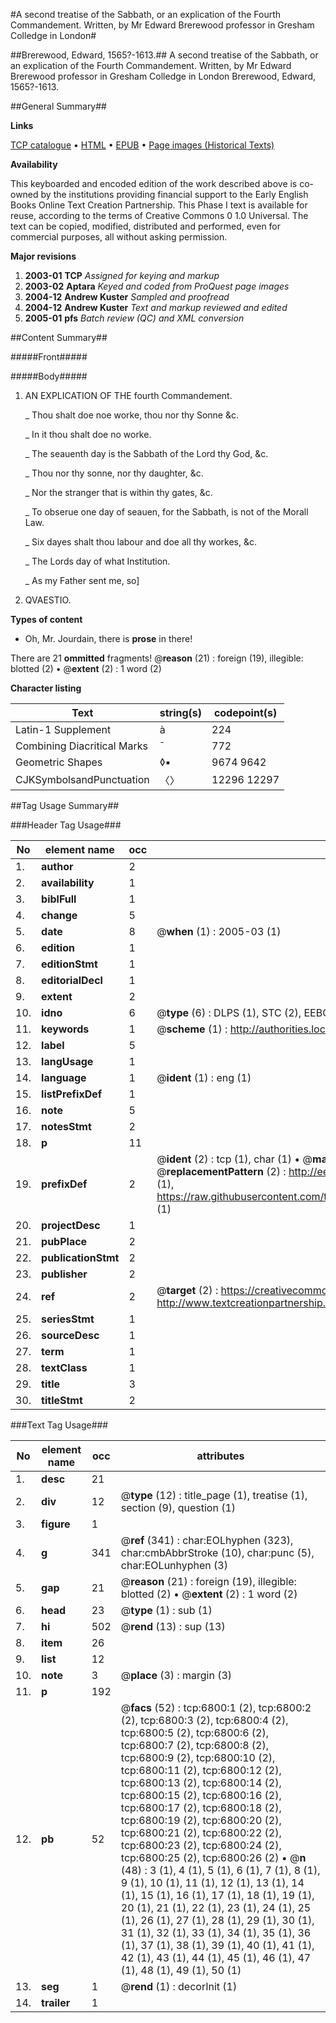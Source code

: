 #A second treatise of the Sabbath, or an explication of the Fourth Commandement. Written, by Mr Edward Brerewood professor in Gresham Colledge in London#

##Brerewood, Edward, 1565?-1613.##
A second treatise of the Sabbath, or an explication of the Fourth Commandement. Written, by Mr Edward Brerewood professor in Gresham Colledge in London
Brerewood, Edward, 1565?-1613.

##General Summary##

**Links**

[TCP catalogue](http://www.ota.ox.ac.uk/tcp/)  • 
[HTML](http://tei.it.ox.ac.uk/tcp/Texts-HTML/free/A16/A16724.html)  • 
[EPUB](http://tei.it.ox.ac.uk/tcp/Texts-EPUB/free/A16/A16724.epub) • 
[Page images (Historical Texts)](https://data.historicaltexts.jisc.ac.uk/view?pubId=eebo-99842168e&pageId=eebo-99842168e-6800-1)

**Availability**

This keyboarded and encoded edition of the
	       work described above is co-owned by the institutions
	       providing financial support to the Early English Books
	       Online Text Creation Partnership. This Phase I text is
	       available for reuse, according to the terms of Creative
	       Commons 0 1.0 Universal. The text can be copied,
	       modified, distributed and performed, even for
	       commercial purposes, all without asking permission.

**Major revisions**

1. __2003-01__ __TCP__ *Assigned for keying and markup*
1. __2003-02__ __Aptara__ *Keyed and coded from ProQuest page images*
1. __2004-12__ __Andrew Kuster__ *Sampled and proofread*
1. __2004-12__ __Andrew Kuster__ *Text and markup reviewed and edited*
1. __2005-01__ __pfs__ *Batch review (QC) and XML conversion*

##Content Summary##

#####Front#####

#####Body#####

1. AN EXPLICATION OF THE
fourth Commandement.

    _ Thou shalt doe noe worke, thou nor thy
Sonne &c.

    _ In it thou shalt doe no worke.

    _ The seauenth day is the Sabbath of the Lord
thy God, &c.

    _ Thou nor thy sonne, nor thy daughter, &c.

    _ Nor the stranger that is within thy gates, &c.

    _ To obserue one day of seauen, for the Sabbath, is
not of the Morall Law.

    _ Six dayes shalt thou labour and doe all thy
workes, &c.

    _ The Lords day of what Institution.

    _ As my Father sent me, so]

1. QVAESTIO.

**Types of content**

  * Oh, Mr. Jourdain, there is **prose** in there!

There are 21 **ommitted** fragments! 
 @__reason__ (21) : foreign (19), illegible: blotted (2)  •  @__extent__ (2) : 1 word (2)

**Character listing**


|Text|string(s)|codepoint(s)|
|---|---|---|
|Latin-1 Supplement|à|224|
|Combining             Diacritical Marks|̄|772|
|Geometric Shapes|◊▪|9674 9642|
|CJKSymbolsandPunctuation|〈〉|12296 12297|

##Tag Usage Summary##

###Header Tag Usage###

|No|element name|occ|attributes|
|---|---|---|---|
|1.|__author__|2||
|2.|__availability__|1||
|3.|__biblFull__|1||
|4.|__change__|5||
|5.|__date__|8| @__when__ (1) : 2005-03 (1)|
|6.|__edition__|1||
|7.|__editionStmt__|1||
|8.|__editorialDecl__|1||
|9.|__extent__|2||
|10.|__idno__|6| @__type__ (6) : DLPS (1), STC (2), EEBO-CITATION (1), PROQUEST (1), VID (1)|
|11.|__keywords__|1| @__scheme__ (1) : http://authorities.loc.gov/ (1)|
|12.|__label__|5||
|13.|__langUsage__|1||
|14.|__language__|1| @__ident__ (1) : eng (1)|
|15.|__listPrefixDef__|1||
|16.|__note__|5||
|17.|__notesStmt__|2||
|18.|__p__|11||
|19.|__prefixDef__|2| @__ident__ (2) : tcp (1), char (1)  •  @__matchPattern__ (2) : ([0-9\-]+):([0-9IVX]+) (1), (.+) (1)  •  @__replacementPattern__ (2) : http://eebo.chadwyck.com/downloadtiff?vid=$1&page=$2 (1), https://raw.githubusercontent.com/textcreationpartnership/Texts/master/tcpchars.xml#$1 (1)|
|20.|__projectDesc__|1||
|21.|__pubPlace__|2||
|22.|__publicationStmt__|2||
|23.|__publisher__|2||
|24.|__ref__|2| @__target__ (2) : https://creativecommons.org/publicdomain/zero/1.0/ (1), http://www.textcreationpartnership.org/docs/. (1)|
|25.|__seriesStmt__|1||
|26.|__sourceDesc__|1||
|27.|__term__|1||
|28.|__textClass__|1||
|29.|__title__|3||
|30.|__titleStmt__|2||


###Text Tag Usage###

|No|element name|occ|attributes|
|---|---|---|---|
|1.|__desc__|21||
|2.|__div__|12| @__type__ (12) : title_page (1), treatise (1), section (9), question (1)|
|3.|__figure__|1||
|4.|__g__|341| @__ref__ (341) : char:EOLhyphen (323), char:cmbAbbrStroke (10), char:punc (5), char:EOLunhyphen (3)|
|5.|__gap__|21| @__reason__ (21) : foreign (19), illegible: blotted (2)  •  @__extent__ (2) : 1 word (2)|
|6.|__head__|23| @__type__ (1) : sub (1)|
|7.|__hi__|502| @__rend__ (13) : sup (13)|
|8.|__item__|26||
|9.|__list__|12||
|10.|__note__|3| @__place__ (3) : margin (3)|
|11.|__p__|192||
|12.|__pb__|52| @__facs__ (52) : tcp:6800:1 (2), tcp:6800:2 (2), tcp:6800:3 (2), tcp:6800:4 (2), tcp:6800:5 (2), tcp:6800:6 (2), tcp:6800:7 (2), tcp:6800:8 (2), tcp:6800:9 (2), tcp:6800:10 (2), tcp:6800:11 (2), tcp:6800:12 (2), tcp:6800:13 (2), tcp:6800:14 (2), tcp:6800:15 (2), tcp:6800:16 (2), tcp:6800:17 (2), tcp:6800:18 (2), tcp:6800:19 (2), tcp:6800:20 (2), tcp:6800:21 (2), tcp:6800:22 (2), tcp:6800:23 (2), tcp:6800:24 (2), tcp:6800:25 (2), tcp:6800:26 (2)  •  @__n__ (48) : 3 (1), 4 (1), 5 (1), 6 (1), 7 (1), 8 (1), 9 (1), 10 (1), 11 (1), 12 (1), 13 (1), 14 (1), 15 (1), 16 (1), 17 (1), 18 (1), 19 (1), 20 (1), 21 (1), 22 (1), 23 (1), 24 (1), 25 (1), 26 (1), 27 (1), 28 (1), 29 (1), 30 (1), 31 (1), 32 (1), 33 (1), 34 (1), 35 (1), 36 (1), 37 (1), 38 (1), 39 (1), 40 (1), 41 (1), 42 (1), 43 (1), 44 (1), 45 (1), 46 (1), 47 (1), 48 (1), 49 (1), 50 (1)|
|13.|__seg__|1| @__rend__ (1) : decorInit (1)|
|14.|__trailer__|1||
